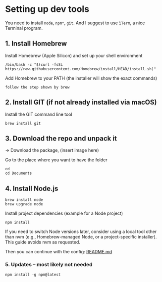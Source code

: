 # Setting up dev tools

You need to install `node`, `npm*`, `git`.
And I suggest to use `ìTerm`, a nice Terminal program.

## 1. Install Homebrew

 Install Homebrew (Apple Silicon) and set up your shell environment

```shell
/bin/bash -c "$(curl -fsSL https://raw.githubusercontent.com/Homebrew/install/HEAD/install.sh)"
```

Add Homebrew to your PATH 
(the installer will show the exact commands)

```
follow the step shown by brew
```

## 2. Install GIT (if not already installed via macOS)

Install the GIT command line tool
```shell
brew install git
```

## 3. Download the repo and unpack it

 -> Download the package, (insert image here)

Go to the place where you want to have the folder
```shell
cd
cd Documents
```

## 4. Install Node.js

```shell
brew install node
brew upgrade node
```

Install project dependencies (example for a Node project)

```shell
npm install
```

If you need to switch Node versions later, consider using a local tool other than nvm (e.g., Homebrew-managed Node, or a project-specific installer). This guide avoids nvm as requested.

Then you can continue with the config: [README.md](./README.md)

### 5. Updates  – most likely not needed

```shell
npm install -g npm@latest
```
